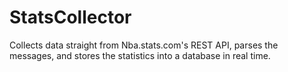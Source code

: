 # StatsCollector
Collects data straight from Nba.stats.com's REST API, parses the messages, and stores the statistics into a database in real time.
